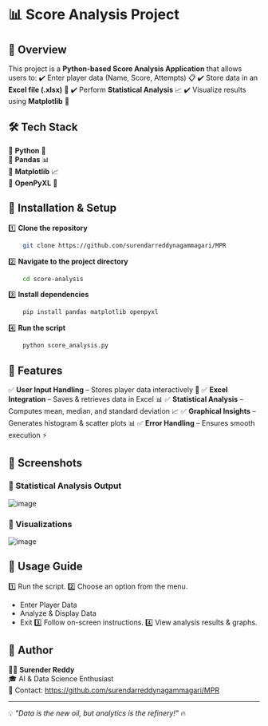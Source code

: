 # 📊 Score Analysis Project

## 🚀 Overview

This project is a **Python-based Score Analysis Application** that allows users to: 
✔️ Enter player data (Name, Score, Attempts) 📋 
✔️ Store data in an **Excel file (.xlsx)** 📂 
✔️ Perform **Statistical Analysis** 📈 
✔️ Visualize results using **Matplotlib** 🎨

## 🛠️ Tech Stack

🔹 **Python** 🐍\
🔹 **Pandas** 📊\
🔹 **Matplotlib** 📈\
🔹 **OpenPyXL** 📄

## 🔧 Installation & Setup

1️⃣ **Clone the repository**

```bash
    git clone https://github.com/surendarreddynagammagari/MPR
```

2️⃣ **Navigate to the project directory**

```bash
    cd score-analysis
```

3️⃣ **Install dependencies**

```bash
    pip install pandas matplotlib openpyxl
```

4️⃣ **Run the script**

```bash
    python score_analysis.py
```



## 🎯 Features

✅ **User Input Handling** – Stores player data interactively 📝 
✅ **Excel Integration** – Saves & retrieves data in Excel 📊 
✅ **Statistical Analysis** – Computes mean, median, and standard deviation 📈 
✅ **Graphical Insights** – Generates histogram & scatter plots 📊 
✅ **Error Handling** – Ensures smooth execution ⚡

## 📸 Screenshots

### 🔹 Statistical Analysis Output
![image](https://github.com/user-attachments/assets/79870ba1-ce4d-40a3-af0e-998e67d018b4)



### 🔹 Visualizations

![image](https://github.com/user-attachments/assets/c3fd6a6b-2631-4cc8-84b7-2c5c53afe051)


## 📌 Usage Guide

1️⃣ Run the script. 
2️⃣ Choose an option from the menu.
- Enter Player Data
- Analyze & Display Data
- Exit 3️⃣ Follow on-screen instructions. 
4️⃣ View analysis results & graphs.

## 🤖 Author

👨‍💻 **Surender Reddy**\
🎓 AI & Data Science Enthusiast\
📩 Contact: https://github.com/surendarreddynagammagari/MPR

---

💡 *"Data is the new oil, but analytics is the refinery!"* 🔥

